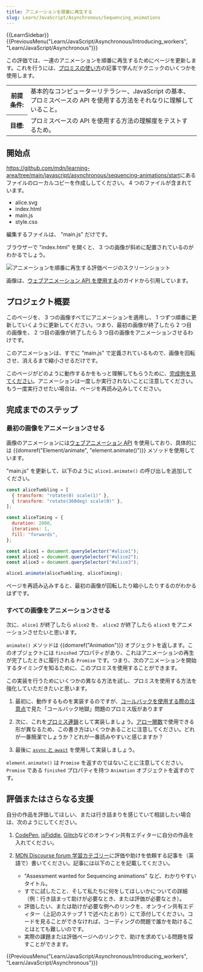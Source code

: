 ```yaml
---
title: アニメーションを順番に再生する
slug: Learn/JavaScript/Asynchronous/Sequencing_animations
---
```


{{LearnSidebar}}{{PreviousMenu("Learn/JavaScript/Asynchronous/Introducing_workers", "Learn/JavaScript/Asynchronous")}}

この評価では、一連のアニメーションを順番に再生するためにページを更新します。これを行うには、[プロミスの使い方](/ja/docs/Learn/JavaScript/Asynchronous/Promises)の記事で学んだテクニックのいくつかを使用します。

<table>
  <tbody>
    <tr>
      <th scope="row">前提条件:</th>
      <td>
        基本的なコンピューターリテラシー、JavaScript の基本、プロミスベースの API を使用する方法をそれなりに理解していること。
      </td>
    </tr>
    <tr>
      <th scope="row">目標:</th>
      <td>プロミスベースの API を使用する方法の理解度をテストするため。</td>
    </tr>
  </tbody>
</table>

## 開始点

<https://github.com/mdn/learning-area/tree/main/javascript/asynchronous/sequencing-animations/start>にあるファイルのローカルコピーを作成ししてください。 4 つのファイルが含まれています。

- alice.svg
- index.html
- main.js
- style.css

編集するファイルは、 "main.js" だけです。

ブラウザーで "index.html" を開くと、 3 つの画像が斜めに配置されているのがわかるでしょう。

![アニメーションを順番に再生する評価ページのスクリーンショット](./sequencing-animations.png)

画像は、[ウェブアニメーション API を使用する](/ja/docs/Web/API/Web_Animations_API/Using_the_Web_Animations_API)のガイドから引用しています。

## プロジェクト概要

このページを、 3 つの画像すべてにアニメーションを適用し、 1 つずつ順番に更新していくように更新してください。つまり、最初の画像が終了したら 2 つ目の画像を、 2 つ目の画像が終了したら 3 つ目の画像をアニメーションさせるわけです。

このアニメーションは、すでに "main.js" で定義されているもので、画像を回転させ、消えるまで縮小させるだけです。

このページがどのように動作するかをもっと理解してもらうために、[完成例を見てください](https://mdn.github.io/learning-area/javascript/asynchronous/sequencing-animations/finished/)。アニメーションは一度しか実行されないことに注意してください。もう一度実行させたい場合は、ページを再読み込みしてください。

## 完成までのステップ

### 最初の画像をアニメーションさせる

画像のアニメーションには[ウェブアニメーション API](/ja/docs/Web/API/Web_Animations_API) を使用しており、具体的には {{domxref("Element/animate", "element.animate()")}} メソッドを使用しています。

"main.js" を更新して、以下のように `alice1.animate()` の呼び出しを追加してください。

```js
const aliceTumbling = [
  { transform: "rotate(0) scale(1)" },
  { transform: "rotate(360deg) scale(0)" },
];

const aliceTiming = {
  duration: 2000,
  iterations: 1,
  fill: "forwards",
};

const alice1 = document.querySelector("#alice1");
const alice2 = document.querySelector("#alice2");
const alice3 = document.querySelector("#alice3");

alice1.animate(aliceTumbling, aliceTiming);
```

ページを再読み込みすると、最初の画像が回転したり縮小したりするのがわかるはずです。

### すべての画像をアニメーションさせる

次に、`alice1` が終了したら `alice2` を、 `alice2` が終了したら `alice3` をアニメーションさせたいと思います。

`animate()` メソッドは {{domxref("Animation")}} オブジェクトを返します。このオブジェクトには `finished` プロパティがあり、これはアニメーションの再生が完了したときに履行される `Promise` です。つまり、次のアニメーションを開始するタイミングを知るために、このプロミスを使用することができます。

この実装を行うためにいくつかの異なる方法を試し、プロミスを使用する方法を強化していただきたいと思います。

1. 最初に、動作するものを実装するのですが、[コールバックを使用する際の注意点](/ja/docs/Learn/JavaScript/Asynchronous/Introducing#コールバック)で見た「コールバック地獄」問題のプロミス版があります

2. 次に、これを[プロミス連鎖](/ja/docs/Learn/JavaScript/Asynchronous/Promises#プロミスの連鎖)として実装しましょう。[アロー関数](/ja/docs/Learn/JavaScript/Building_blocks/Functions#アロー関数)で使用できる形が異なるため、この書き方はいくつかあることに注意してください。どれが一番簡潔でしょうか？どれが一番読みやすいと感じますか？

3. 最後に [`async` と `await`](/ja/docs/Learn/JavaScript/Asynchronous/Promises#async_and_await) を使用して実装しましょう。

`element.animate()` は `Promise` を返すのではないことに注意してください。 `Promise` である `finished` プロパティを持つ `Animation` オブジェクトを返すのです。

## 評価またはさらなる支援

自分の作品を評価してほしい、または行き詰まりを感じていて相談したい場合は、次のようにしてください。

1. [CodePen](https://codepen.io/), [jsFiddle](https://jsfiddle.net/), [Glitch](https://glitch.com/)などのオンライン共有エディターに自分の作品を入れてください。
2. [MDN Discourse forum 学習カテゴリー](https://discourse.mozilla.org/c/mdn/learn/250)に評価や助けを依頼する記事を（英語で）書いてください。記事には以下のことを記載してください。

   - "Assessment wanted for Sequencing animations" など、わかりやすいタイトル。
   - すでに試したこと、そして私たちに何をしてほしいかについての詳細（例：行き詰まって助けが必要なとき、または評価が必要なとき）。
   - 評価したい、または助けが必要な例へのリンクを、オンライン共有エディター（上記のステップ 1 で述べたとおり）にて添付してください。コードを見ることができなければ、コーディングの問題で誰かを助けることはとても難しいのです。
   - 実際の課題または評価ページへのリンクで、助けを求めている問題を探すことができます。

{{PreviousMenu("Learn/JavaScript/Asynchronous/Introducing_workers", "Learn/JavaScript/Asynchronous")}}
